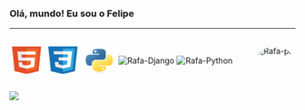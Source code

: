 ### Olá, mundo! Eu sou o Felipe
<hr>


<div style="display: inline_block"><br>

  <img align="center" alt="Rafa-HTML" height="50" width="60" src="https://raw.githubusercontent.com/devicons/devicon/master/icons/html5/html5-original.svg">
  <img align="center" alt="Rafa-CSS" height="50" width="60" src="https://raw.githubusercontent.com/devicons/devicon/master/icons/css3/css3-original.svg">
  <img align="center" alt="Rafa-Python" height="50" width="60" src="https://raw.githubusercontent.com/devicons/devicon/master/icons/python/python-original.svg">
  <img align="center" alt="Rafa-Django" height="70" width="80" src="https://cdn.jsdelivr.net/gh/devicons/devicon/icons/django/django-original.svg" />
  <img align="center" alt="Rafa-Python" height="60" width="60" src="https://cdn.jsdelivr.net/gh/devicons/devicon/icons/postgresql/postgresql-original-wordmark.svg" />
  <img align="right" alt="Rafa-pic" height="250" style="border-radius:50px;" src="https://media.discordapp.net/attachments/947682063413297242/947682141871935568/download20220200232231.png?width=465&height=465">
</div>
  
  ##
 
<div> 
   <a href="https://www.linkedin.com/in/felipe-nascimento-a4866a20b/" target="_blank"><img src="https://img.shields.io/badge/-LinkedIn-%230077B5?style=for-the-badge&logo=linkedin&logoColor=white" target="_blank"></a> 

  
 
</div>

